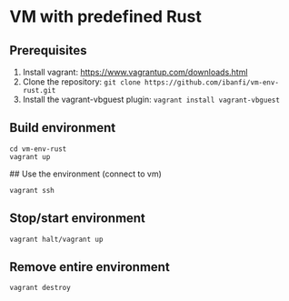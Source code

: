 # VM with predefined Rust

## Prerequisites

1. Install vagrant: https://www.vagrantup.com/downloads.html
2. Clone the repository: `git clone https://github.com/ibanfi/vm-env-rust.git`
3. Install the vagrant-vbguest plugin: `vagrant install vagrant-vbguest`

## Build environment

```
cd vm-env-rust
vagrant up
```
## Use the environment (connect to vm)

`vagrant ssh`

## Stop/start environment

`vagrant halt/vagrant up`

## Remove entire environment

`vagrant destroy`

